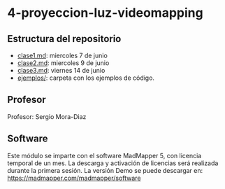 # 4-proyeccion-luz-videomapping

## Estructura del repositorio

- [clase1.md](clase1.md): miercoles 7 de junio
- [clase2.md](clase2.md): miercoles 9 de junio
- [clase3.md](clase3.md): viernes 14 de junio
- [ejemplos/](ejemplos/): carpeta con los ejemplos de código.

## Profesor

Profesor: Sergio Mora-Diaz

## Software

Este módulo se imparte con el software MadMapper 5, con licencia temporal de un mes. La descarga y activación de licencias será realizada durante la primera sesión. La versión Demo se puede descargar en: https://madmapper.com/madmapper/software
